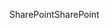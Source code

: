 <span data-ttu-id="1dd4e-101">SharePoint</span><span class="sxs-lookup"><span data-stu-id="1dd4e-101">SharePoint</span></span> 

